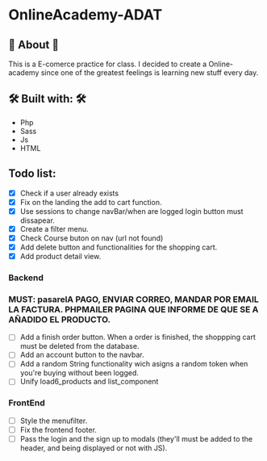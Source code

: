 # OnlineAcademy-ADAT

## 📢 About 📢

This is a E-comerce practice for class. I decided to create a Online-academy since one of the greatest feelings is learning new stuff every day.

## 🛠️ Built with: 🛠️

- Php
- Sass
- Js
- HTML

## Todo list:

- [x] Check if a user already exists
- [x] Fix on the landing the add to cart function.
- [x] Use sessions to change navBar/when are logged login button must dissapear.
- [x] Create a filter menu.
- [x] Check Course buton on nav (url not found)
- [x] Add delete button and functionalities for the shopping cart.
- [x] Add product detail view.

### Backend

### MUST: pasarelA PAGO, ENVIAR CORREO, MANDAR POR EMAIL LA FACTURA. PHPMAILER PAGINA QUE INFORME DE QUE SE A AÑADIDO EL PRODUCTO.

- [ ] Add a finish order button. When a order is finished, the shoppping cart must be deleted from the database.
- [ ] Add an account button to the navbar.
- [ ] Add a random String functionality wich asigns a random token when
      you're buying without been logged.
- [ ] Unify load6_products and list_component

### FrontEnd

- [ ] Style the menufilter.
- [ ] Fix the frontend footer.
- [ ] Pass the login and the sign up to modals (they'll must be added to the header, and being displayed or not with JS).
